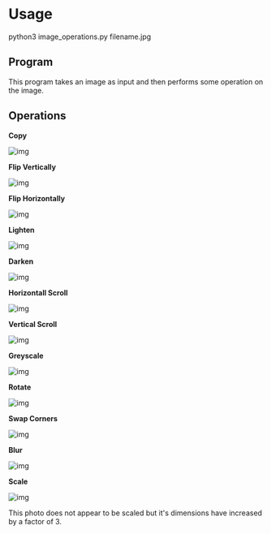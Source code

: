 # Usage

python3 image_operations.py filename.jpg

## Program

This program takes an image as input and then performs some operation on the image.

## Operations

**Copy**

![img](usfca_logo.png)


**Flip Vertically**

![img](verticalflip.png)

**Flip Horizontally**

![img](horizontalflip.png)

**Lighten**

![img](lighter.png)

**Darken**

![img](darker.png)

**Horizontall Scroll**

![img](horizontalscroll.png)

**Vertical Scroll**

![img](verticalscroll.png)

**Greyscale**

![img](greyscale.png)

**Rotate**

![img](rotate.png)

**Swap Corners**

![img](swapcorners.png)

**Blur**

![img](blurred.png)

**Scale**

![img](scaled.png)

This photo does not appear to be scaled but it's dimensions have increased by a factor of 3.
